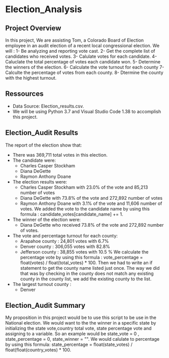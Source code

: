# Election_Analysis
## Project Overview
In this project, We are assisting Tom, a Colorado Board of Election employee in an audit election  of a recent local congressional election. We will : 
1- Be analyzing and reporting vote cast.
2- Get the complete list of candidates who received votes.
3- Calulate votes for each candidate. 
4- Caluclate the total percentage of votes each candidate won.
5- Determine the winners of the election.
6- Calculate the vote turnout for each county
7- Calculte the percentage of votes from each county.
8- Dtermine the county with the highest turnout. 

## Ressources 
- Data Source: Election_results.csv.
- We will be using Python 3.7 and Visual Studio Code 1.38 to accomplish this project. 

## Election_Audit Results
The report of the election show that:
- There was 369,711 total votes in this election.
- The candidate were:
    - Charles Casper Stockham
    - Diana DeGette
    - Raymon Anthony Doane
- The election results were:
    -  Charles Casper Stockham with 23.0% of the vote and 85,213 number of votes
    - Diana DeGette with 73.8% of the vote and 272,892 number of votes
    - Raymon Anthony Doane with 3.1% of the vote and 11,606 number of votes.
We added the vote to the candidate name by using this formula : candidate_votes[candidate_name] += 1.
- The winner of the election were: 
    - Diana DeGette who received 73.8% of the vote and 272,892 number of votes.
- The vote and percentage turnout for each county: 
    - Arapahoe county : 24,801 votes with 6.7%
    - Denver county : 306,055 votes with 82.8%
    - Jefferson county : 38,855 votes with 10.5 %
We calculate the percentage vote by using this formula : vote_percentage = float(votes) / float(total_votes) * 100. Then we had to write an if statement to get the county name listed just once. The way we did that was by checking in the county does not match any existing county in the county list, we add the existing county to the list.
- The largest turnout county : 
    - Denver
## Election_Audit Summary
My proposition in this project would be to use this script to be use in the National election. We would want to the the winner in a specific state by initializing the state vote,country total vote, state percentage vote and assigning to a variable. So an example would be state_vote = 0 , state_percentage = 0, state_winner = "". We would calulate to percentage by using this formula: state_percentage = float(state_votes) / float(float(country_votes) * 100.

